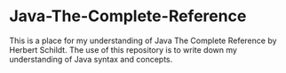 # Java-The-Complete-Reference
This is a place for my understanding of Java The Complete Reference by Herbert Schildt. The use of this repository is to write down my understanding of Java syntax and concepts.
